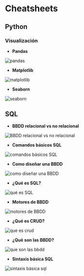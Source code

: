 # Cheatsheets

## Python

### Visualización
- **Pandas**

![pandas](https://github.com/Adalab/recursos-de-las-alumnas/blob/master/data-analytics/3.Recursos-de-formacion/Cheatsheets/Python/Pandas.jpg?raw=true)

- **Matplotlib**

![matplotlib](https://github.com/Adalab/recursos-de-las-alumnas/blob/master/data-analytics/3.Recursos-de-formacion/Cheatsheets/Python/matplotlib.png?raw=true)

- **Seaborn**

![seaborn](https://github.com/Adalab/recursos-de-las-alumnas/blob/master/data-analytics/3.Recursos-de-formacion/Cheatsheets/Python/seaborn.jpg?raw=true)


## SQL

- **BBDD relacional vs no relacional**

![BBDD relacional vs no relacional](https://github.com/Adalab/recursos-de-las-alumnas/blob/master/data-analytics/3.Recursos-de-formacion/Cheatsheets/SQL/BBDD_relacionales_vs_BBDD_no_relacionales.jpg?raw=true)

- **Comandos básicos SQL**

![comandos básicos SQL](https://github.com/Adalab/recursos-de-las-alumnas/blob/master/data-analytics/3.Recursos-de-formacion/Cheatsheets/SQL/comandos_basicos_sql.jpg?raw=true)

- **Como diseñar una BBDD**

![como diseñar una BBDD](https://github.com/Adalab/recursos-de-las-alumnas/blob/master/data-analytics/3.Recursos-de-formacion/Cheatsheets/SQL/como_dise%C3%B1ar_BBDD.jpg?raw=true)

- **¿Qué es SQL?**

![qué es SQL](https://github.com/Adalab/recursos-de-las-alumnas/blob/master/data-analytics/3.Recursos-de-formacion/Cheatsheets/SQL/que_es_SQL.jpg?raw=true)

- **Motores de BBDD**

![motores de BBDD](https://github.com/Adalab/recursos-de-las-alumnas/blob/master/data-analytics/3.Recursos-de-formacion/Cheatsheets/SQL/motores_BBDD.jpg?raw=true)

- **¿Qué es CRUD?**

![que es crud](https://github.com/Adalab/recursos-de-las-alumnas/blob/master/data-analytics/3.Recursos-de-formacion/Cheatsheets/SQL/que_es_CRUD.jpg?raw=true)

- **¿Qué son las BBDD?**

![que son las bbdd](https://github.com/Adalab/recursos-de-las-alumnas/blob/master/data-analytics/3.Recursos-de-formacion/Cheatsheets/SQL/que_son_las_BBDD.jpg?raw=true)

- **Sintaxis básica SQL**

![sintaxis básica sql](https://github.com/Adalab/recursos-de-las-alumnas/blob/master/data-analytics/3.Recursos-de-formacion/Cheatsheets/SQL/sintaxis_basica_SQL.jpg?raw=true)


